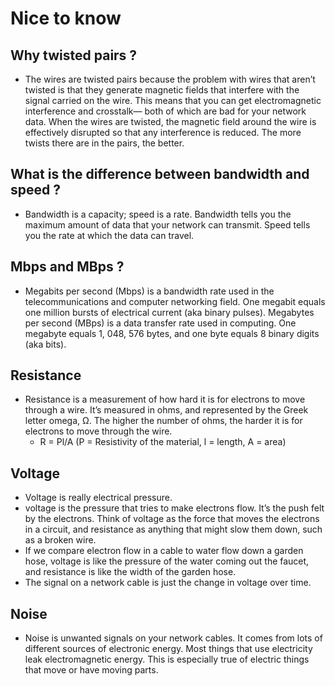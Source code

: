 # Nice to know 

## Why twisted pairs ?
* The wires are twisted pairs because the problem with wires that aren’t twisted is that they generate
magnetic fields that interfere with the signal carried on the wire. This
means that you can get electromagnetic interference and crosstalk—
both of which are bad for your network data.
When the wires are twisted, the magnetic field around the wire is
effectively disrupted so that any interference is reduced. The more
twists there are in the pairs, the better.

## What is the difference between bandwidth and speed ?
*  Bandwidth is a capacity; speed is
a rate. Bandwidth tells you the maximum
amount of data that your network can
transmit. Speed tells you the rate at which
the data can travel.

## Mbps and MBps ? 
* Megabits per second (Mbps)
is a bandwidth rate used in the
telecommunications and computer
networking field. One megabit equals one
million bursts of electrical current (aka
binary pulses). Megabytes per second
(MBps) is a data transfer rate used in
computing. One megabyte equals 1, 048,
576 bytes, and one byte equals 8 binary
digits (aka bits).

## Resistance
* Resistance is a measurement of how hard it is for electrons to
move through a wire. It’s measured in ohms, and represented by the
Greek letter omega, Ω. The higher the number of ohms, the harder
it is for electrons to move through the wire.
    * R = Pl/A (P = Resistivity of the material, l = length, A = area)

## Voltage
* Voltage is really electrical pressure.
*  voltage is the pressure that tries to make electrons flow.
It’s the push felt by the electrons. Think of voltage as the force that
moves the electrons in a circuit, and resistance as anything that might
slow them down, such as a broken wire.
* If we compare electron flow in a cable to water flow down a garden
hose, voltage is like the pressure of the water coming out the faucet,
and resistance is like the width of the garden hose.
* The signal on a network cable is just the change in voltage
over time.

## Noise
* Noise is unwanted signals on your network cables.
It comes from lots of different sources of electronic
energy. Most things that use electricity leak
electromagnetic energy. This is especially true of
electric things that move or have moving parts.


